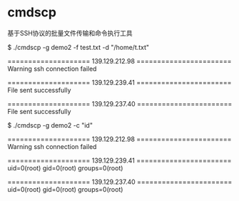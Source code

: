 # cmdscp
基于SSH协议的批量文件传输和命令执行工具

$ ./cmdscp -g demo2 -f test.txt -d "/home/t.txt"

  ==================== 139.129.212.98 =======================  
Warning ssh connection failed

  ==================== 139.129.239.41 ======================= 
File sent successfully

  ==================== 139.129.237.40 ======================= 
File sent successfully


$ ./cmdscp -g demo2 -c "id"        

  ==================== 139.129.212.98 =======================  
Warning ssh connection failed

  ==================== 139.129.239.41 ======================= 
uid=0(root) gid=0(root) groups=0(root)

  ==================== 139.129.237.40 ======================= 
uid=0(root) gid=0(root) groups=0(root)
